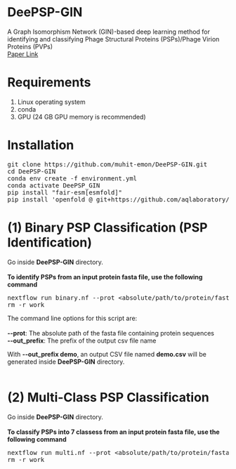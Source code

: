 # DeePSP-GIN
A Graph Isomorphism Network (GIN)-based deep learning method for identifying and classifying Phage Structural Proteins (PSPs)/Phage Virion Proteins (PVPs)
<br>
<a href="https://doi.org/10.1145/3698587.3701371">Paper Link</a>

# Requirements
<ol>
  <li>Linux operating system</li>
  <li>conda</li>
  <li>GPU (24 GB GPU memory is recommended)</li>
</ol>

# Installation
<pre>
git clone https://github.com/muhit-emon/DeePSP-GIN.git
cd DeePSP-GIN
conda env create -f environment.yml
conda activate DeePSP_GIN
pip install "fair-esm[esmfold]"
pip install 'openfold @ git+https://github.com/aqlaboratory/openfold.git@4b41059694619831a7db195b7e0988fc4ff3a307'
</pre>

# (1) Binary PSP Classification (PSP Identification)
Go inside <b>DeePSP-GIN</b> directory. <br> <br>
<b>To identify PSPs from an input protein fasta file, use the following command</b> <br>
<pre>
nextflow run binary.nf --prot &ltabsolute/path/to/protein/fasta/file&gt --out_prefix &ltprefix of output csv file name&gt
rm -r work
</pre>
The command line options for this script are: <br><br>
<b>--prot</b>: The absolute path of the fasta file containing protein sequences <br>
<b>--out_prefix</b>: The prefix of the output csv file name <br>

With <b>--out_prefix demo</b>, an output CSV file named <b>demo.csv</b> will be generated inside <b>DeePSP-GIN</b> directory. <br><br>

# (2) Multi-Class PSP Classification
Go inside <b>DeePSP-GIN</b> directory. <br> <br>
<b>To classify PSPs into 7 classess from an input protein fasta file, use the following command</b> <br>
<pre>
nextflow run multi.nf --prot &ltabsolute/path/to/protein/fasta/file&gt --out_prefix &ltprefix of output csv file name&gt
rm -r work
</pre>
